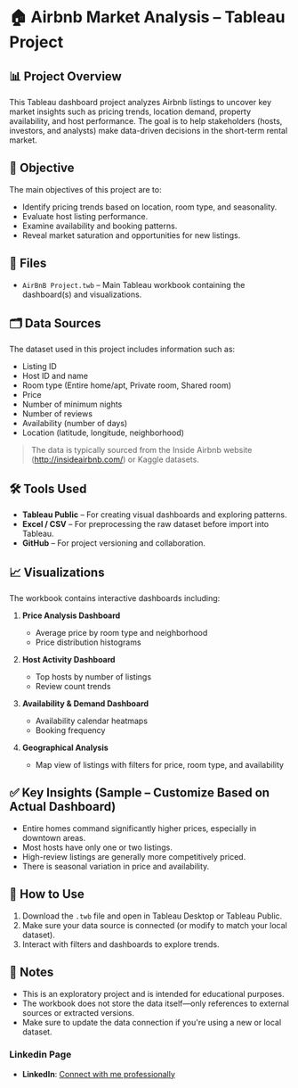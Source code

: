 # 🏠 Airbnb Market Analysis – Tableau Project

## 📊 Project Overview

This Tableau dashboard project analyzes Airbnb listings to uncover key market insights such as pricing trends, location demand, property availability, and host performance. The goal is to help stakeholders (hosts, investors, and analysts) make data-driven decisions in the short-term rental market.

## 🧾 Objective

The main objectives of this project are to:

- Identify pricing trends based on location, room type, and seasonality.
- Evaluate host listing performance.
- Examine availability and booking patterns.
- Reveal market saturation and opportunities for new listings.

## 📁 Files

- `AirBnB Project.twb` – Main Tableau workbook containing the dashboard(s) and visualizations.

## 🗂️ Data Sources

The dataset used in this project includes information such as:

- Listing ID
- Host ID and name
- Room type (Entire home/apt, Private room, Shared room)
- Price
- Number of minimum nights
- Number of reviews
- Availability (number of days)
- Location (latitude, longitude, neighborhood)

> The data is typically sourced from the Inside Airbnb website (http://insideairbnb.com/) or Kaggle datasets.

## 🛠️ Tools Used

- **Tableau Public** – For creating visual dashboards and exploring patterns.
- **Excel / CSV** – For preprocessing the raw dataset before import into Tableau.
- **GitHub** – For project versioning and collaboration.

## 📈 Visualizations

The workbook contains interactive dashboards including:

1. **Price Analysis Dashboard**
   - Average price by room type and neighborhood
   - Price distribution histograms

2. **Host Activity Dashboard**
   - Top hosts by number of listings
   - Review count trends

3. **Availability & Demand Dashboard**
   - Availability calendar heatmaps
   - Booking frequency

4. **Geographical Analysis**
   - Map view of listings with filters for price, room type, and availability

## ✅ Key Insights (Sample – Customize Based on Actual Dashboard)

- Entire homes command significantly higher prices, especially in downtown areas.
- Most hosts have only one or two listings.
- High-review listings are generally more competitively priced.
- There is seasonal variation in price and availability.

## 🚀 How to Use

1. Download the `.twb` file and open in Tableau Desktop or Tableau Public.
2. Make sure your data source is connected (or modify to match your local dataset).
3. Interact with filters and dashboards to explore trends.

## 📌 Notes

- This is an exploratory project and is intended for educational purposes.
- The workbook does not store the data itself—only references to external sources or extracted versions.
- Make sure to update the data connection if you're using a new or local dataset.

### Linkedin Page

- **LinkedIn**: [Connect with me professionally](https://www.linkedin.com/in/abelassefaw345)
  
